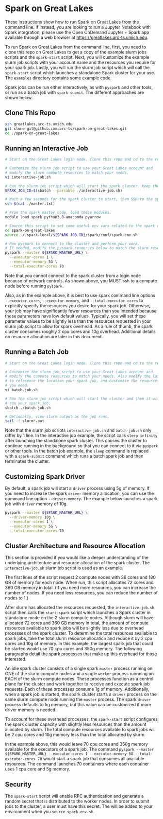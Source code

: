 # Spark on Great Lakes

These instructions show how to run Spark on Great Lakes from the command line. If instead, you are looking to run a Jupyter Notebook with Spark integration, please use the Open OnDemand Jupyter + Spark app available through a web browser at https://greatlakes.arc-ts.umich.edu.

To run Spark on Great Lakes from the command line, first, you need to clone this repo on Great Lakes to get a copy of the example slurm jobs scripts and the `spark-start` script. Next, you will customize the example slurm job scripts with your account name and the resources you require for your spark job. Lastly, you will run the slurm job script which will call the `spark-start` script which launches a standalone Spark cluster for your use. The `examples` directory contains some example code.

Spark jobs can be run either interactively, as with `pyspark` and other tools, or run as a batch job with `spark-submit`. The different approaches are shown below.

## Clone This Repo

```bash
ssh greatlakes.arc-ts.umich.edu
git clone git@github.com:arc-ts/spark-on-great-lakes.git
cd ./spark-on-great-lakes
```

## Running an Interactive Job

```bash
# Start on the Great Lakes login node. Clone this repo and cd to the repo.

# Customize the slurm job script to use your Great Lakes account and
# modify the slurm compute resources to match your needs.
vi interactive-job.sh

# Run the slurm job script which will start the spark cluster. Keep the slurm job id as env var.
SPARK_JOB_ID=$(sbatch --parsable ./interactive-job.sh)

# Wait a few seconds for the spark cluster to start, then SSH to the spark master node.
ssh $(cat ./master.txt)

# From the spark master node, load these modules.
module load spark python3.8-anaconda pyarrow

# Source this script to set some useful env vars related to the spark cluster.
cd spark-on-great-lakes
source ~/.spark-local/${SPARK_JOB_ID}/spark/conf/spark-env.sh

# Run pyspark to connect to the cluster and perform your work.
# If needed, modify the pyspark resources below to match the slurm resources.
pyspark --master ${SPARK_MASTER_URL} \
  --executor-cores 1 \
  --executor-memory 5G \
  --total-executor-cores 70
```

Note that you cannot connect to the spark cluster from a login node because of network controls. As shown above, you MUST ssh to a compute node before running `pyspark`.

Also, as in the example above, it is best to use spark command line options `--executor-cores`, `--executor-memory`, and `--total-executor-cores` to explicitly specify the resources you desire for your spark job. Otherwise, your job may have significantly fewer resources than you intended because these parameters have low default values. Typically, you will set these parameter values to be slightly less than the resources requested in your slurm job script to allow for spark overhead. As a rule of thumb, the spark cluster consumes roughly 2 cpu cores and 10g overhead. Additional details on resource allocation are later in this document.

## Running a Batch Job

```bash
# Start on the Great Lakes login node. Clone this repo and cd to the repo.

# Customize the slurm job script to use your Great Lakes account and
# modify the compute resources to match your needs. Also modify the last line
# to reference the location your spark job, and customize the resources
# you need.
vi batch-job.sh

# Run the slurm job script which will start the cluster and then it will
# run your spark job.
sbatch ./batch-job.sh

# Optionally, view slurm output as the job runs.
tail -f slurm*.out
```

Note that the slurm job scripts `interactive-job.sh` and `batch-job.sh` only differ by 1 line. In the interactive job example, the script calls `sleep infinity` after launching the standalone spark cluster. This causes the cluster to continue running in the background so that you can connect to it via `pyspark` or other tools. In the batch job example, the `sleep` command is replaced with a `spark-submit` command which runs a batch spark job and then terminates the cluster.

## Customizing Spark Driver

By default, a spark job will start a `driver` process using 5g of memory. If you need to increase the spark `driver` memory allocation, you can use the command line option `--driver-memory`. The example below launches a spark job with `driver` memory of 10g.

```bash
pyspark --master ${SPARK_MASTER_URL} \
  --driver-memory 10g \
  --executor-cores 1 \
  --executor-memory 5G \
  --total-executor-cores 70
```

## Cluster Architecture and Resource Allocation

This section is provided if you would like a deeper understanding of the underlying architecture and resource allocation of the spark cluster. The `interactive-job.sh` slurm job script is used as an example.

The first lines of the script request 2 compute nodes with 36 cores and 180 GB of memory for each node. When run, this script allocates 72 cores and 360 GB memory in total. (If you need more resources, you can increase the number of nodes. If you need less resources, you can reduce the number of nodes to 1.)

After slurm has allocated the resources requested, the `interactive-job.sh` script then calls the `start-spark` script which launches a Spark cluster in standalone mode on the 2 slurm compute nodes. Although slurm will have allocated 72 cores and 360 GB memory in total, the amount of compute resources available to spark jobs will be slightly less due to overhead processes of the spark cluster. To determine the total resources available to spark jobs, take the total slurm resource allocation and reduce it by 2 cpu cores and 10g of memory. In this example, the largest spark job that could be started would use 70 cpu cores and 350g memory. The following paragraphs detail the spark processes that make up this overhead for those interested.

An idle spark cluster consists of a single spark `master` process running on ONE of the slurm compute nodes and a single `worker` process runnning on EACH of the slurm compute nodes. These processes function as a control plane for the cluster and work together to receive and execute spark job requests. Each of these processes consume 1g of memory. Additionally, when a spark job is started, the spark cluster starts a `driver` process on the same slurm compute node running the `master` process. The spark `driver` process defaults to 5g memory, but this value can be customized if more driver memory is needed.

To account for these overhead processes, the `spark-start` script configures the spark cluster capacity with slightly less resources than the amount allocated by slurm. The total compute resources available to spark jobs will be 2 cpu cores and 10g memory less than the total allocated by slurm.

In the example above, this would leave 70 cpu cores and 350g memory available for the executors of a spark job. The command `pyspark --master ${SPARK_MASTER_URL} --executor-cores 1 --executor-memory 5G --total-executor-cores 70` would start a spark job that consumes all available resources. The command launches 70 containers where each container uses 1 cpu core and 5g memory.

## Security

The `spark-start` script will enable RPC authentication and generate a random secret that is distributed to the worker nodes. In order to submit jobs to the cluster, a user must have this secret. The will be added to your environment when you `source spark-env.sh`.

